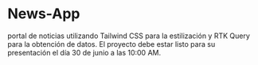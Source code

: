 # News-App
portal de noticias utilizando Tailwind CSS para la estilización y RTK Query para la obtención de datos. El proyecto debe estar listo para su presentación el día 30 de junio a las 10:00 AM.

